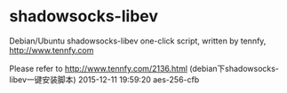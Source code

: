 # shadowsocks-libev
Debian/Ubuntu shadowsocks-libev one-click script, written by tennfy, http://www.tennfy.com

Please refer to http://www.tennfy.com/2136.html (debian下shadowsocks-libev一键安装脚本)
2015-12-11 19:59:20 aes-256-cfb

